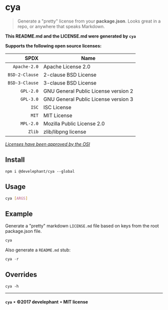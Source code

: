 # cya

> Generate a "pretty" license from your __package.json__. Looks great in a repo, or anywhere that speaks Markdown.

__This README.md and the LICENSE.md were generated by `cya`__

__Supports the following open source licenses:__

|SPDX|Name|
|----:|-------|
|`Apache-2.0`|Apache License 2.0|
|`BSD-2-Clause`|2-clause BSD License|
|`BSD-3-Clause`|3-clause BSD License|
|`GPL-2.0`|GNU General Public License version 2|
|`GPL-3.0`|GNU General Public License version 3|
|`ISC`|ISC License|
|`MIT`|MIT License|
|`MPL-2.0`|Mozilla Public License 2.0|
|`Zlib`|zlib/libpng license|

_[Licenses have been approved by the OSI](https://opensource.org/licenses/alphabetical)_

## Install

```
npm i @develephant/cya --global
```

## Usage

```sh
cya [ARGS]
```

## Example

Generate a "pretty" markdown `LICENSE.md` file based on keys from the root package.json file.

```js
cya
```

Also generate a `README.md` stub:

```js
cya -r
```

## Overrides

```
cya -h
```

---

#### `cya` &Star; &copy;2017 develephant &Star; MIT license
